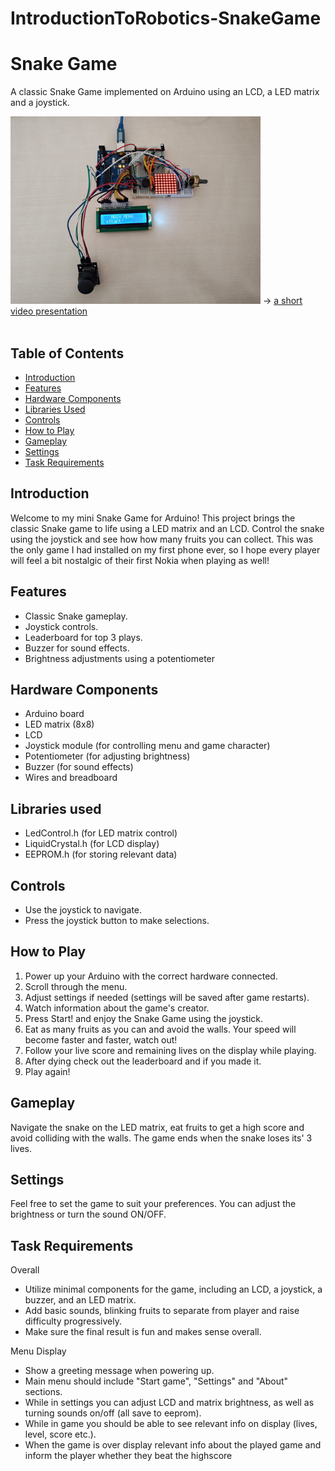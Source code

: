 # IntroductionToRobotics-SnakeGame

# Snake Game

A classic Snake Game implemented on Arduino using an LCD, a LED matrix and  a joystick.

<img src="Board_Setup.jpeg" width=400>
-> <a href="https://youtu.be/gFb9hsnGOSs">a short video presentation</a>
<br><br>


## Table of Contents
- [Introduction](#introduction)
- [Features](#features)
- [Hardware Components](#hardware-components)
- [Libraries Used](#libraries-used)
- [Controls](#controls)
- [How to Play](#how-to-play)
- [Gameplay](#gameplay)
- [Settings](#settings)
- [Task Requirements](#task-requirements)


## Introduction

Welcome to my mini Snake Game for Arduino! This project brings the classic Snake game to life using a LED matrix and an LCD. Control the snake using the joystick and see how how many fruits you can collect.
This was the only game I had installed on my first phone ever, so I hope every player will feel a bit nostalgic of their first Nokia when playing as well!

## Features

- Classic Snake gameplay.
- Joystick controls.
- Leaderboard for top 3 plays.
- Buzzer for sound effects.
- Brightness adjustments using a potentiometer

## Hardware Components

- Arduino board
- LED matrix (8x8)
- LCD
- Joystick module (for controlling menu and game character)
- Potentiometer (for adjusting brightness)
- Buzzer (for sound effects)
- Wires and breadboard

## Libraries used

- LedControl.h (for LED matrix control)
- LiquidCrystal.h (for LCD display)
- EEPROM.h (for storing relevant data)

## Controls

- Use the joystick to navigate.
- Press the joystick button to make selections.

## How to Play

1. Power up your Arduino with the correct hardware connected.
2. Scroll through the menu.
3. Adjust settings if needed (settings will be saved after game restarts).
4. Watch information about the game's creator.
5. Press Start! and enjoy the Snake Game using the joystick.
6. Eat as many fruits as you can and avoid the walls. Your speed will become faster and faster, watch out!
7. Follow your live score and remaining lives on the display while playing.
8. After dying check out the leaderboard and if you made it.
9. Play again!

## Gameplay

Navigate the snake on the LED matrix, eat fruits to get a high score and avoid colliding with the walls. The game ends when the snake loses its' 3 lives.

## Settings

Feel free to set the game to suit your preferences. You can adjust the brightness or turn the sound ON/OFF.


## Task Requirements
Overall
- Utilize minimal components for the game, including an LCD, a joystick, a buzzer, and an LED matrix.
- Add basic sounds, blinking fruits to separate from player and raise difficulty progressively.
- Make sure the final result is fun and makes sense overall.

Menu Display
- Show a greeting message when powering up.
- Main menu should include "Start game", "Settings" and "About" sections.
- While in settings you can adjust LCD and matrix brightness, as well as turning sounds on/off (all save to eeprom).
- While in game you should be able to see relevant info on display (lives, level, score etc.).
- When the game is over display relevant info about the played game and inform the player whether they beat the highscore
